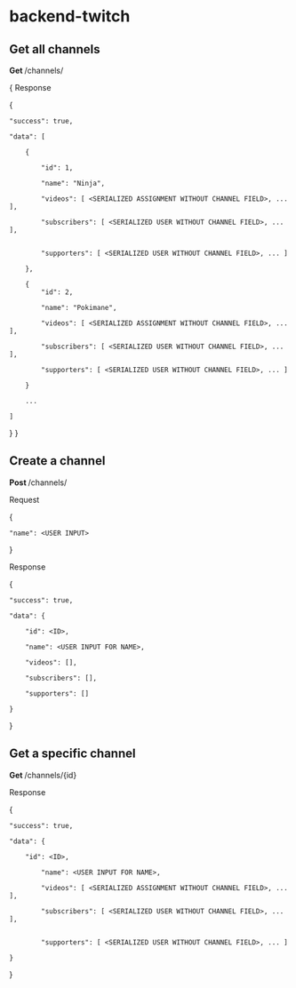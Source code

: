 # backend-twitch

## Get all channels

<strong> Get </strong> /channels/

{
Response

{

    "success": true,

    "data": [

        {

            "id": 1,

            "name": "Ninja",

            "videos": [ <SERIALIZED ASSIGNMENT WITHOUT CHANNEL FIELD>, ... ],

            "subscribers": [ <SERIALIZED USER WITHOUT CHANNEL FIELD>, ... ],


            "supporters": [ <SERIALIZED USER WITHOUT CHANNEL FIELD>, ... ]

        },

        {
            "id": 2,

            "name": "Pokimane",

            "videos": [ <SERIALIZED ASSIGNMENT WITHOUT CHANNEL FIELD>, ... ],

            "subscribers": [ <SERIALIZED USER WITHOUT CHANNEL FIELD>, ... ],

            "supporters": [ <SERIALIZED USER WITHOUT CHANNEL FIELD>, ... ]

        }

        ...

    ]

}
}



## Create a channel

<strong> Post </strong> /channels/

Request

{

	"name": <USER INPUT>

}

Response

{

    "success": true,

    "data": {

        "id": <ID>,

        "name": <USER INPUT FOR NAME>,

        "videos": [],

        "subscribers": [],

        "supporters": []

    }

}




## Get a specific channel

<strong> Get </strong> /channels/{id}

Response

{

    "success": true,

    "data": { 
           
        "id": <ID>,

            "name": <USER INPUT FOR NAME>,

            "videos": [ <SERIALIZED ASSIGNMENT WITHOUT CHANNEL FIELD>, ... ],

            "subscribers": [ <SERIALIZED USER WITHOUT CHANNEL FIELD>, ... ],


            "supporters": [ <SERIALIZED USER WITHOUT CHANNEL FIELD>, ... ]

    }
}


